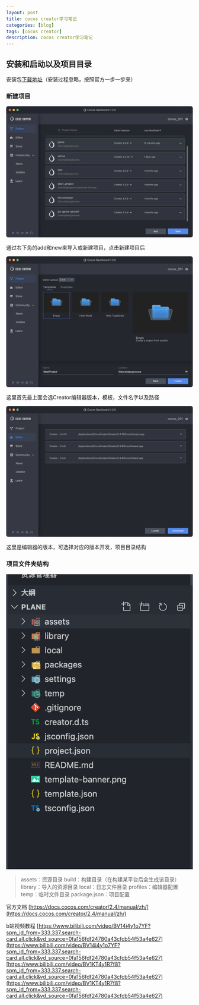 ```yaml
---
layout: post
title: cocos creator学习笔记
categories: [blog]
tags: [cocos creator]
description: cocos creator学习笔记
---
```


## 安装和启动以及项目目录

安装包[下载地址](https://www.cocos.com/creator)（安装过程忽略，按照官方一步一步来）

### 新建项目

![](../img/uploads/2023/1.png)

通过右下角的add和new来导入或新建项目，点击新建项目后

![](../img/uploads/2023/2.png)

这里首先最上面会选Creator编辑器版本，模板，文件名字以及路径

![](../img/uploads/2023/3.png)

这里是编辑器的版本，可选择对应的版本开发，项目目录结构


### 项目文件夹结构

![](../img/uploads/2023/4.png)

> assets：资源目录
> build：构建目录（在构建某平台后会生成该目录）
> library：导入的资源目录
> local：日志文件目录
> profiles：编辑器配置
> temp：临时文件目录
> package.json：项目配置



官方文档 [https://docs.cocos.com/creator/2.4/manual/zh/](https://docs.cocos.com/creator/2.4/manual/zh/)

b站视频教程 [https://www.bilibili.com/video/BV14i4y1o7YF?spm_id_from=333.337.search-card.all.click&vd_source=0fa156fdf24780a43cfcb54f53a4e627](https://www.bilibili.com/video/BV14i4y1o7YF?spm_id_from=333.337.search-card.all.click&vd_source=0fa156fdf24780a43cfcb54f53a4e627)
[https://www.bilibili.com/video/BV1KT4y1R7f8?spm_id_from=333.337.search-card.all.click&vd_source=0fa156fdf24780a43cfcb54f53a4e627](https://www.bilibili.com/video/BV1KT4y1R7f8?spm_id_from=333.337.search-card.all.click&vd_source=0fa156fdf24780a43cfcb54f53a4e627)

